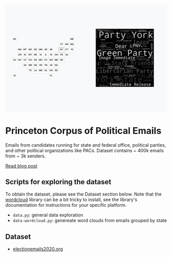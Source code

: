 ![](assets/princeton-corpus-of-political-emails-img.png)

# Princeton Corpus of Political Emails


Emails from candidates running for state and federal office, political parties, and other political organizations like PACs. Dataset contains ~ 400k emails from ~ 3k senders.

[Read blog post](https://fourtonfish.com/blog/exploring-the-princeton-corpus-of-political-emails-dataset/)


## Scripts for exploring the dataset

To obtain the dataset, please see the Dataset section below. Note that the [wordcloud](https://pypi.org/project/wordcloud/) library can be a bit tricky to install, see the library's documentation for instructions for your specific platform.

- `data.py`: general data exploration
- `data-wordcloud.py`: genereate word clouds from emails grouped by state

## Dataset

- [electionemails2020.org](https://electionemails2020.org)
